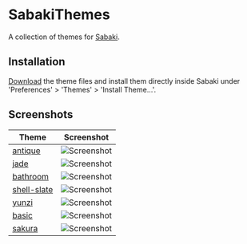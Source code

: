 # SabakiThemes

A collection of themes for [Sabaki](https://github.com/SabakiHQ/Sabaki).

## Installation

[Download](https://github.com/billhails/SabakiThemes/releases) the theme files and install them directly inside Sabaki
under 'Preferences' > 'Themes' > 'Install Theme...'.

## Screenshots

| Theme                          | Screenshot                                              |
| ------------------------------ | ------------------------------------------------------- |
| [antique](antique)             | ![Screenshot](antique/AntiqueScreenshot.png)            |
| [jade](jade)                   | ![Screenshot](jade/JadeScreenshot.png)                  |
| [bathroom](bathroom)           | ![Screenshot](bathroom/BathroomScreenshot.png)          |
| [shell-slate](shell-slate)     | ![Screenshot](shell-slate/ShellSlateScreenshot.png)     |
| [yunzi](yunzi)                 | ![Screenshot](yunzi/YunziScreenshot.png)                |
| [basic](basic)                 | ![Screenshot](basic/BasicScreenshot.png)                |
| [sakura](sakura)               | ![Screenshot](sakura/SakuraScreenshot.png)              |
